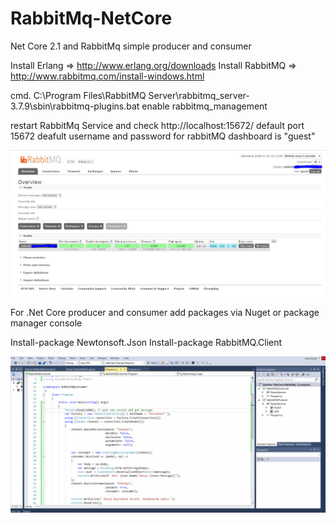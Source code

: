 # RabbitMq-NetCore
Net Core 2.1 and RabbitMq simple producer and consumer 



Install Erlang => http://www.erlang.org/downloads
Install RabbitMQ => http://www.rabbitmq.com/install-windows.html

cmd.
C:\Program Files\RabbitMQ Server\rabbitmq_server-3.7.9\sbin\rabbitmq-plugins.bat enable rabbitmq_management

restart RabbitMq Service and check http://localhost:15672/ 
default port 15672 deafult username and password for rabbitMQ dashboard is "guest"

![RabbitMQ Dashboard](https://github.com/EnesAys/RabbitMq-NetCore/blob/master/rabbitMQ-Dashboard.JPG)

For .Net Core producer and consumer add packages via Nuget or package manager console

Install-package Newtonsoft.Json
Install-package RabbitMQ.Client

![.Net Core Produces-Consumer](https://github.com/EnesAys/RabbitMq-NetCore/blob/master/rabbitMQ.gif)

